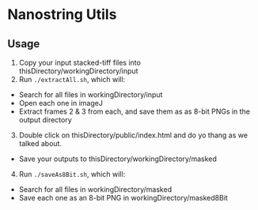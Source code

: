 # Nanostring Utils

## Usage
1. Copy your input stacked-tiff files into thisDirectory/workingDirectory/input
2. Run `./extractAll.sh`, which will:
  - Search for all files in workingDirectory/input
  - Open each one in imageJ
  - Extract frames 2 & 3 from each, and save them as as 8-bit PNGs in the output directory
3. Double click on thisDirectory/public/index.html and do yo thang as we talked about.
  - Save your outputs to thisDirectory/workingDirectory/masked
4. Run `./saveAs8Bit.sh`, which will:
  - Search for all files in workingDirectory/masked
  - Save each one as an 8-bit PNG in workingDirectory/masked8Bit
